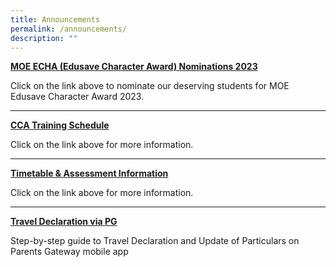 ```yaml
---
title: Announcements
permalink: /announcements/
description: ""
---
```

[**MOE ECHA (Edusave Character Award) Nominations 2023**](https://go.gov.sg/moe-echa-open-nomination-2023)

Click on the link above to nominate our deserving students for MOE Edusave Character Award 2023.

---

[**CCA Training Schedule**](https://moe-sengkangsec-staging.netlify.app/co-curriculum/co-curricular-activities-cca)

Click on the link above for more information.

---

[**Timetable & Assessment Information**](https://moe-sengkangsec-staging.netlify.app/curriculum/instructional-programme-ip/timetable-and-assessment)

Click on the link above for more information.

---

[**Travel Declaration via PG**](/files/Resources%20for%20parents/Instructions_for_Travel_Declaration_on_PG.pdf)

Step-by-step guide to Travel Declaration and Update of Particulars on Parents Gateway mobile app
